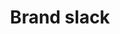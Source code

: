 ---
title: Brand slack
tags: ["brand", "slack", "communication", "messaging", "collaboration", "team", "chat"]
icon: brand-slack
svg: '<svg xmlns="http://www.w3.org/2000/svg" width="24" height="24" fill="none" viewBox="0 0 24 24" stroke-width="1.5" stroke-linecap="round" stroke-linejoin="round" stroke="currentColor"><path stroke-miterlimit="10" d="M14.25 3.27c-.9 0-1.71.72-1.71 1.71v4.14c0 .9.72 1.71 1.71 1.71.9 0 1.71-.72 1.71-1.71V4.89c0-.9-.72-1.62-1.71-1.62m3.69 7.47h1.44c.81 0 1.44-.63 1.44-1.44 0-.81-.63-1.44-1.44-1.44-.81 0-1.44.63-1.44 1.44zM3 9.48c0 .9.72 1.71 1.71 1.71h4.14c.9 0 1.71-.72 1.71-1.71 0-.9-.72-1.71-1.71-1.71H4.71C3.72 7.86 3 8.58 3 9.48m7.56-5.04c0-.81-.63-1.44-1.44-1.44-.81 0-1.44.63-1.44 1.44 0 .81.63 1.44 1.44 1.44h1.44zm-.9 16.38c.9 0 1.71-.72 1.71-1.71v-4.14c0-.9-.72-1.71-1.71-1.71-.9 0-1.71.72-1.71 1.71v4.14c.09.9.81 1.71 1.71 1.71m-3.6-7.56H4.62c-.81 0-1.44.63-1.44 1.44 0 .81.63 1.44 1.44 1.44.81 0 1.44-.63 1.44-1.44zM21 14.52c0-.9-.72-1.71-1.71-1.71h-4.14c-.9 0-1.71.72-1.71 1.71 0 .9.72 1.71 1.71 1.71h4.14c.9 0 1.71-.81 1.71-1.71m-7.56 3.6v1.44c0 .81.63 1.44 1.44 1.44.81 0 1.44-.63 1.44-1.44 0-.81-.63-1.44-1.44-1.44z"/></svg>'
---